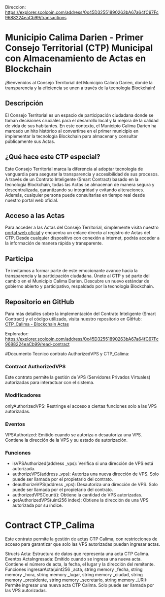 Direccion: https://explorer.scolcoin.com/address/0x45D32551890263bA67a64fC97Fc9688224eaCb99/transactions

# Municipio Calima Darien - Primer Consejo Territorial (CTP) Municipal con Almacenamiento de Actas en Blockchain

¡Bienvenidos al Consejo Territorial del Municipio Calima Darien, donde la transparencia y la eficiencia se unen a través de la tecnología Blockchain!

## Descripción

El Consejo Territorial es un espacio de participación ciudadana donde se toman decisiones cruciales para el desarrollo local y la mejora de la calidad de vida de sus habitantes. En este contexto, el Municipio Calima Darien ha marcado un hito histórico al convertirse en el primer municipio en implementar la tecnología Blockchain para almacenar y consultar públicamente sus Actas.

## ¿Qué hace este CTP especial?

Este Consejo Territorial marca la diferencia al adoptar tecnología de vanguardia para asegurar la transparencia y accesibilidad de sus procesos. A través de un Contrato Inteligente (Smart Contract) basado en la tecnología Blockchain, todas las Actas se almacenan de manera segura y descentralizada, garantizando su integridad y evitando alteraciones. Además, cualquier persona puede consultarlas en tiempo real desde nuestro portal web oficial.

## Acceso a las Actas

Para acceder a las Actas del Consejo Territorial, simplemente visita nuestro [portal web oficial](#) y encuentra un enlace directo al registro de Actas del CTP. Desde cualquier dispositivo con conexión a internet, podrás acceder a la información de manera rápida y transparente.

## Participa

Te invitamos a formar parte de este emocionante avance hacia la transparencia y la participación ciudadana. Únete al CTP y sé parte del cambio en el Municipio Calima Darien. Descubre un nuevo estándar de gobierno abierto y participativo, respaldado por la tecnología Blockchain.

## Repositorio en GitHub

Para más detalles sobre la implementación del Contrato Inteligente (Smart Contract) y el código utilizado, visita nuestro repositorio en GitHub: [CTP_Calima - Blockchain Actas](https://github.com/blockchaintechnologysas/SmartContract/tree/main/actas/CTP_Calima)

Explorador: https://explorer.scolcoin.com/address/0x45D32551890263bA67a64fC97Fc9688224eaCb99/read-contract 

#Documento Tecnico contrato AuthorizedVPS y CTP_Calima:

### Contract AuthorizedVPS
Este contrato permite la gestión de VPS (Servidores Privados Virtuales) autorizadas para interactuar con el sistema.

### Modificadores

onlyAuthorizedVPS: Restringe el acceso a ciertas funciones solo a las VPS autorizadas.
### Eventos

VPSAuthorized: Emitido cuando se autoriza o desautoriza una VPS. Contiene la dirección de la VPS y su estado de autorización.
### Funciones

* isVPSAuthorized(address _vps): Verifica si una dirección de VPS está autorizada.
* authorizeVPS(address _vps): Autoriza una nueva dirección de VPS. Solo puede ser llamada por el propietario del contrato.
* deauthorizeVPS(address _vps): Desautoriza una dirección de VPS. Solo puede ser llamada por el propietario del contrato.
* authorizedVPSCount(): Obtiene la cantidad de VPS autorizadas.
* getAuthorizedVPS(uint256 index): Obtiene la dirección de una VPS autorizada por su índice.

# Contract CTP_Calima
Este contrato permite la gestión de actas CTP Calima, con restricciones de acceso para garantizar que solo las VPS autorizadas puedan ingresar actas.

Structs
Acta: Estructura de datos que representa una acta CTP Calima.
Eventos
ActaIngresada: Emitido cuando se ingresa una nueva acta. Contiene el número de acta, la fecha, el lugar y la dirección del remitente.
Funciones
ingresarActa(uint256 _acta, string memory _fecha, string memory _hora, string memory _lugar, string memory _ciudad, string memory _presidente, string memory _secretario, string memory _URI): Permite ingresar una nueva acta CTP Calima. Solo puede ser llamada por las VPS autorizadas.
